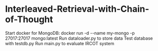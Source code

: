# Interleaved-Retrieval-with-Chain-of-Thought

Start docker for MongoDB: docker run -d --name my-mongo -p 27017:27017 mongo:latest
Run dataloader.py to store data
Test database with testdb.py
Run main.py to evaluate IRCOT system

